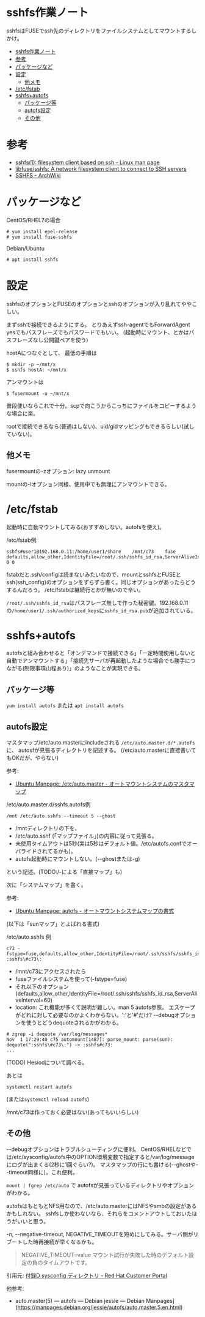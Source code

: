 # sshfs作業ノート

sshfsはFUSEでssh先のディレクトリをファイルシステムとしてマウントするしかけ。

- [sshfs作業ノート](#sshfs%E4%BD%9C%E6%A5%AD%E3%83%8E%E3%83%BC%E3%83%88)
- [参考](#%E5%8F%82%E8%80%83)
- [パッケージなど](#%E3%83%91%E3%83%83%E3%82%B1%E3%83%BC%E3%82%B8%E3%81%AA%E3%81%A9)
- [設定](#%E8%A8%AD%E5%AE%9A)
  - [他メモ](#%E4%BB%96%E3%83%A1%E3%83%A2)
- [/etc/fstab](#etcfstab)
- [sshfs+autofs](#sshfsautofs)
  - [パッケージ等](#%E3%83%91%E3%83%83%E3%82%B1%E3%83%BC%E3%82%B8%E7%AD%89)
  - [autofs設定](#autofs%E8%A8%AD%E5%AE%9A)
  - [その他](#%E3%81%9D%E3%81%AE%E4%BB%96)

# 参考

- [sshfs(1): filesystem client based on ssh - Linux man page](https://linux.die.net/man/1/sshfs)
- [libfuse/sshfs: A network filesystem client to connect to SSH servers](https://github.com/libfuse/sshfs)
- [SSHFS - ArchWiki](https://wiki.archlinux.org/index.php/SSHFS)

# パッケージなど

CentOS/RHEL7の場合

```
# yum install epel-release
# yum install fuse-sshfs
```

Debian/Ubuntu

```
# apt install sshfs
```

# 設定

sshfsのオプションとFUSEのオプションとsshのオプションが入り乱れてややこしい。

まずsshで接続できるようにする。
とりあえずssh-agentでもForwardAgent yesでもパスフレーズでもパスワードでもいい。
(起動時にマウント、とかはパスフレーズなし公開鍵ペアを使う)

hostAにつなぐとして、
最低の手順は

```
$ mkdir -p ~/mnt/x
$ sshfs hostA: ~/mnt/x
```

アンマウントは

```
$ fusermount -u ~/mnt/x
```

普段使いならこれで十分。scpで向こうからこっちにファイルをコピーするような場合に楽。

rootで接続できるなら(普通はしない)、uid/gidマッピングもできるらしい(試していない)。

## 他メモ

fusermountの-zオプション: lazy unmount

mountの-lオプション同様、使用中でも無理にアンマウントできる。

# /etc/fstab

起動時に自動マウントしてみる(おすすめしない。autofsを使え)。

/etc/fstab例:

```
sshfs#user1@192.168.0.11:/home/user1/share    /mnt/c73    fuse    defaults,allow_other,IdentityFile=/root/.ssh/sshfs_id_rsa,ServerAliveInterval=60    0 0
```

fstabだと.ssh/configは読まないみたいなので、mountとsshfsとFUSEとssh(ssh_config)のオプションをずらずら書く。同じオプションがあったらどうするんだろう。
/etc/fstabは継続行とかが無いので辛い。

`/root/.ssh/sshfs_id_rsa`はパスフレーズ無しで作った秘密鍵。192.168.0.11の`/home/user1/.ssh/authorized_keys`に`sshfs_id_rsa.pub`が追加されている。

# sshfs+autofs

autofsと組み合わせると「オンデマンドで接続できる」「一定時間使用しないと自動でアンマウントする」「接続先サーバが再起動したような場合でも勝手につながる(制限事項山程あり)」のようなことが実現できる。

## パッケージ等

`yum install autofs` または `apt install autofs`

## autofs設定

マスタマップ/etc/auto.masterにincludeされる
`/etc/auto.master.d/*.autofs`に、
autosfが見張るディレクトリを記述する。
(/etc/auto.masterに直接書いてもOKだが、やらない)

参考:

- [Ubuntu Manpage: /etc/auto.master - オートマウントシステムのマスタマップ](http://manpages.ubuntu.com/manpages/bionic/ja/man5/auto.master.5.html)

/etc/auto.master.d/sshfs.autofs例

```
/mnt /etc/auto.sshfs --timeout 5 --ghost
```

- /mntディレクトリの下を、
- /etc/auto.sshf (「マップファイル」)の内容に従って見張る。
- 未使用タイムアウトは5秒(実は5秒はデフォルト値。/etc/autofs.confでオーバライドされてるかも)。
- autofs起動時にマウントしない。(--ghostまたは-g)

という記述。(TODO:/-による「直接マップ」も)

次に「システムマップ」を書く。

参考:

- [Ubuntu Manpage: autofs - オートマウントシステムマップの書式](http://manpages.ubuntu.com/manpages/bionic/ja/man5/autofs.5.html)

(以下は「sunマップ」とよばれる書式)

/etc/auto.sshfs 例

```
c73 -fstype=fuse,defaults,allow_other,IdentityFile=/root/.ssh/sshfs/sshfs_id_rsa,ServerAliveInterval=60 :sshfs\#c73\:
```

- /mnt/c73にアクセスされたら
- fuseファイルシステムを使って(-fstype=fuse)
- それ以下のオプション(defaults,allow_other,IdentityFile=/root/.ssh/sshfs/sshfs_id_rsa,ServerAliveInterval=60)
- location: これ機能が多くて説明が難しい。man 5 autofs参照。 エスケープがどれに対して必要なのかよくわからない。':'と'#'だけ? --debugオプションを使うとどうdequoteされるかがわかる。

```
# zgrep -i dequote /var/log/messages*
Nov  1 17:29:40 c75 automount[1487]: parse_mount: parse(sun): dequote(":sshfs\#c73\:") -> :sshfs#c73:
...
```

(TODO) Hesiodについて調べる。

あとは

```
systemctl restart autofs
```

(または`systemctl reload autofs`)

/mnt/c73は作っておく必要はない(あってもいいらしい)

## その他

--debugオプションはトラブルシューティングに便利。
CentOS/RHELなどでは/etc/sysconfig/autofs中のOPTION環境変数で指定すると/var/log/messageにログが出まくる(2秒に1回ぐらい?)。
マスタマップの行にも書ける(--ghostや--timeout同様に)。これ便利。

`mount | fgrep /etc/auto` で autofsが見張っているディレクトリやオプションがわかる。

autofsはもともとNFS用なので、/etc/auto.masterにはNFSやsmbの設定があるかもしれない。
sshfsしか使わないなら、それらをコメントアウトしておいたほうがいいと思う。

-n, --negative-timeout, NEGATIVE_TIMEOUTを短めにしてみる。サーバ側がリブートした時再接続が早くなるかも。

> NEGATIVE_TIMEOUT=value
> マウント試行が失敗した時のデフォルト設定の負のタイムアウトです。

引用元: [付録D sysconfig ディレクトリ - Red Hat Customer Portal](https://access.redhat.com/documentation/ja-jp/red_hat_enterprise_linux/6/html/deployment_guide/ch-the_sysconfig_directory)

他参考:

- auto.master(5) — autofs — Debian jessie — Debian Manpages](https://manpages.debian.org/jessie/autofs/auto.master.5.en.html)
